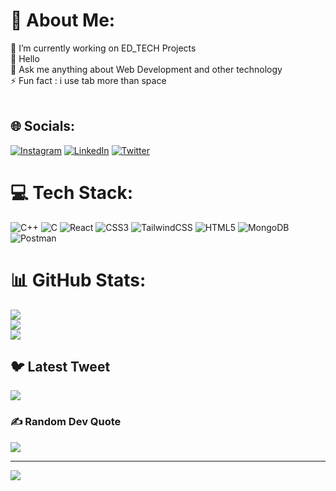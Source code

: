 # 💫 About Me:
🔭 I’m currently working on ED_TECH Projects<br>👋 Hello<br>💬 Ask me anything about Web Development and other technology<br>⚡ Fun fact : i use tab more than space<br><br>


## 🌐 Socials:
[![Instagram](https://img.shields.io/badge/Instagram-%23E4405F.svg?logo=Instagram&logoColor=white)](https://instagram.com/_thenameisdevansh) [![LinkedIn](https://img.shields.io/badge/LinkedIn-%230077B5.svg?logo=linkedin&logoColor=white)](https://linkedin.com/in/devansh-vishwakarma-08ba06226) [![Twitter](https://img.shields.io/badge/Twitter-%231DA1F2.svg?logo=Twitter&logoColor=white)](https://twitter.com/devanshkumar_21) 

# 💻 Tech Stack:
![C++](https://img.shields.io/badge/c++-%2300599C.svg?style=for-the-badge&logo=c%2B%2B&logoColor=white) ![C](https://img.shields.io/badge/c-%2300599C.svg?style=for-the-badge&logo=c&logoColor=white) ![React](https://img.shields.io/badge/react-%2320232a.svg?style=for-the-badge&logo=react&logoColor=%2361DAFB) ![CSS3](https://img.shields.io/badge/css3-%231572B6.svg?style=for-the-badge&logo=css3&logoColor=white) ![TailwindCSS](https://img.shields.io/badge/tailwindcss-%2338B2AC.svg?style=for-the-badge&logo=tailwind-css&logoColor=white) ![HTML5](https://img.shields.io/badge/html5-%23E34F26.svg?style=for-the-badge&logo=html5&logoColor=white) ![MongoDB](https://img.shields.io/badge/MongoDB-%234ea94b.svg?style=for-the-badge&logo=mongodb&logoColor=white) ![Postman](https://img.shields.io/badge/Postman-FF6C37?style=for-the-badge&logo=postman&logoColor=white)
# 📊 GitHub Stats:
![](https://github-readme-stats.vercel.app/api?username=dv2202&theme=radical&hide_border=false&include_all_commits=false&count_private=false)<br/>
![](https://github-readme-streak-stats.herokuapp.com/?user=dv2202&theme=radical&hide_border=false)<br/>
![](https://github-readme-stats.vercel.app/api/top-langs/?username=dv2202&theme=radical&hide_border=false&include_all_commits=false&count_private=false&layout=compact)

## 🐦 Latest Tweet
[![](https://gtce.itsvg.in/api?username=devanshkumar_21)](https://github.com/VishwaGauravIn/github-twitter-card-embed)

### ✍️ Random Dev Quote
![](https://quotes-github-readme.vercel.app/api?type=horizontal&theme=radical)

---
[![](https://visitcount.itsvg.in/api?id=dv2202&icon=1&color=1)](https://visitcount.itsvg.in)

<!-- Proudly created with GPRM ( https://gprm.itsvg.in ) -->

